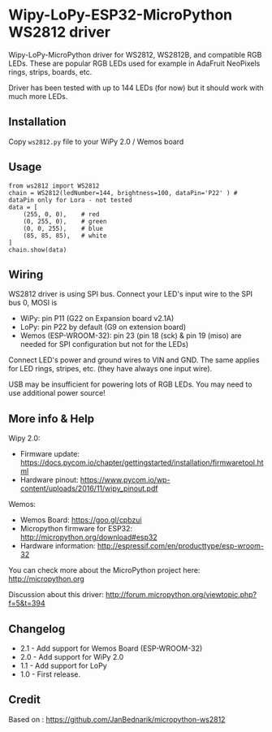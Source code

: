Wipy-LoPy-ESP32-MicroPython WS2812 driver
=========================

Wipy-LoPy-MicroPython driver for WS2812, WS2812B, and compatible RGB LEDs. These are
popular RGB LEDs used for example in AdaFruit NeoPixels rings, strips, boards,
etc.

Driver has been tested with up to 144 LEDs (for now) but it
should work with much more LEDs.

Installation
------------

Copy `ws2812.py` file to your WiPy 2.0 / Wemos board

Usage
-----

```
from ws2812 import WS2812
chain = WS2812(ledNumber=144, brightness=100, dataPin='P22' ) # dataPin only for Lora - not tested
data = [
    (255, 0, 0),    # red
    (0, 255, 0),    # green
    (0, 0, 255),    # blue
    (85, 85, 85),   # white
]
chain.show(data)
```

Wiring
------

WS2812 driver is using SPI bus. Connect your LED's input wire to the SPI bus 0, MOSI is
  * WiPy: pin P11 (G22 on Expansion board v2.1A)
  * LoPy: pin P22 by default (G9 on extension board)
  * Wemos (ESP-WROOM-32): pin 23  (pin 18 (sck) & pin 19 (miso) are needed for SPI configuration but not for the LEDs)

Connect LED's power and ground wires to VIN and GND.
The same applies for LED rings, stripes, etc. (they have always one input wire).

USB may be insufficient for powering lots of RGB LEDs. You may need to use additional power source!

More info & Help
----------------
Wipy 2.0:
* Firmware update: https://docs.pycom.io/chapter/gettingstarted/installation/firmwaretool.html
* Hardware pinout: https://www.pycom.io/wp-content/uploads/2016/11/wipy_pinout.pdf

Wemos:
* Wemos Board: https://goo.gl/cpbzui
* Micropython firmware for ESP32: http://micropython.org/download#esp32
* Hardware information: http://espressif.com/en/producttype/esp-wroom-32

You can check more about the MicroPython project here: http://micropython.org

Discussion about this driver: http://forum.micropython.org/viewtopic.php?f=5&t=394

Changelog
---------
* 2.1 - Add support for Wemos Board (ESP-WROOM-32)
* 2.0 - Add support for WiPy 2.0
* 1.1 - Add support for LoPy
* 1.0 - First release.

Credit
------
Based on : https://github.com/JanBednarik/micropython-ws2812
